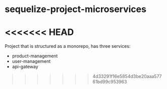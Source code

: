 # sequelize-project-microservices
<<<<<<< HEAD
=======

Project that is structured as a monorepo, has three services: 
- product-management
- user-management
- api-gateway
>>>>>>> 4d33291f16e5854d3be20aaa57761bd99c953963

